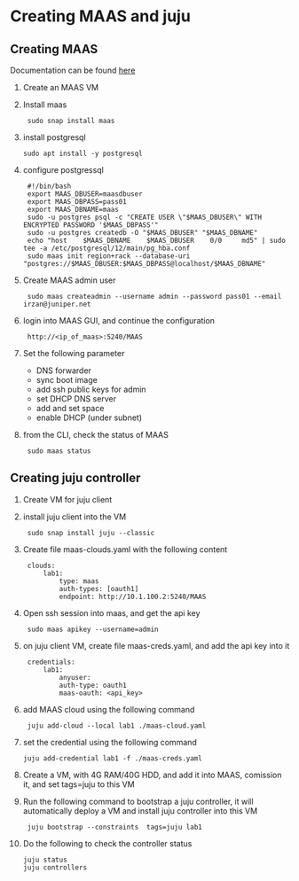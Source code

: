 # Creating MAAS and juju

## Creating MAAS

Documentation can be found [here](https://maas.io/docs/snap/3.1/ui/maas-installation)

1. Create an MAAS VM
2. Install maas
            
        sudo snap install maas
            
4. install postgresql

       sudo apt install -y postgresql
            
6. configure postgressql

        #!/bin/bash
        export MAAS_DBUSER=maasdbuser
        export MAAS_DBPASS=pass01
        export MAAS_DBNAME=maas
        sudo -u postgres psql -c "CREATE USER \"$MAAS_DBUSER\" WITH ENCRYPTED PASSWORD '$MAAS_DBPASS'"
        sudo -u postgres createdb -O "$MAAS_DBUSER" "$MAAS_DBNAME"
        echo "host    $MAAS_DBNAME    $MAAS_DBUSER    0/0     md5" | sudo tee -a /etc/postgresql/12/main/pg_hba.conf
        sudo maas init region+rack --database-uri "postgres://$MAAS_DBUSER:$MAAS_DBPASS@localhost/$MAAS_DBNAME"

6. Create MAAS admin user

        sudo maas createadmin --username admin --password pass01 --email irzan@juniper.net

7. login into MAAS GUI, and continue the configuration

        http://<ip_of_maas>:5240/MAAS

8. Set the following parameter
    - DNS forwarder
    - sync boot image
    - add ssh public keys for admin
    - set DHCP DNS server
    - add and set space
    - enable DHCP (under subnet)
9. from the CLI, check the status of MAAS

        sudo maas status


## Creating juju controller
1. Create VM for juju client
2. install juju client into the VM

        sudo snap install juju --classic
3. Create file maas-clouds.yaml with the following content

        clouds:
            lab1:
                type: maas
                auth-types: [oauth1]
                endpoint: http://10.1.100.2:5240/MAAS

4. Open ssh session into maas, and get the api key

        sudo maas apikey --username=admin

5. on juju client VM, create file maas-creds.yaml, and add the api key into it

        credentials:
            lab1:
                anyuser:
                auth-type: oauth1
                maas-oauth: <api_key>

6. add MAAS cloud using the following command

        juju add-cloud --local lab1 ./maas-cloud.yaml

7. set the credential using the following command

       juju add-credential lab1 -f ./maas-creds.yaml

8. Create a VM, with 4G RAM/40G HDD, and add it into MAAS, comission it, and  set tags=juju to this VM

9. Run the following command to bootstrap a juju controller, it will automatically deploy a VM and install juju controller into this VM

        juju bootstrap --constraints  tags=juju lab1

10. Do the following to check the controller status

        juju status
        juju controllers